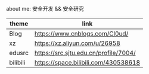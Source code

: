 about me: 安全开发 && 安全研究 


|  theme   | link  |
|  ----  | ----  |
| Blog  | https://www.cnblogs.com/Cl0ud/ |
| xz  | https://xz.aliyun.com/u/26958 |
| edusrc  | https://src.sjtu.edu.cn/profile/7004/ |
| bilibili  | https://space.bilibili.com/430538618 |


